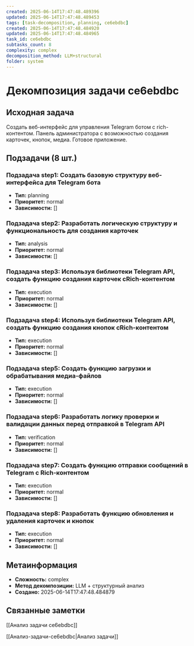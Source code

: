 ```yaml
---
created: 2025-06-14T17:47:48.489396
updated: 2025-06-14T17:47:48.489453
tags: [task-decomposition, planning, ce6ebdbc]
created: 2025-06-14T17:47:48.484920
updated: 2025-06-14T17:47:48.484965
task_id: ce6ebdbc
subtasks_count: 8
complexity: complex
decomposition_method: LLM+structural
folder: system
---
```


# Декомпозиция задачи ce6ebdbc

## Исходная задача
Создать веб-интерфейс для управления Telegram ботом с rich-контентом. Панель администратора с возможностью создания карточек, кнопок, медиа. Готовое приложение.

## Подзадачи (8 шт.)

### Подзадача step1: Создать базовую структуру веб-интерфейса для Telegram бота
- **Тип:** planning
- **Приоритет:** normal
- **Зависимости:** []

### Подзадача step2: Разработать логическую структуру и функциональность для создания карточек
- **Тип:** analysis
- **Приоритет:** normal
- **Зависимости:** []

### Подзадача step3: Используя библиотеки Telegram API, создать функцию создания карточек сRich-контентом
- **Тип:** execution
- **Приоритет:** normal
- **Зависимости:** []

### Подзадача step4: Используя библиотеки Telegram API, создать функцию создания кнопок сRich-контентом
- **Тип:** execution
- **Приоритет:** normal
- **Зависимости:** []

### Подзадача step5: Создать функцию загрузки и обрабатывания медиа-файлов
- **Тип:** execution
- **Приоритет:** normal
- **Зависимости:** []

### Подзадача step6: Разработать логику проверки и валидации данных перед отправкой в Telegram API
- **Тип:** verification
- **Приоритет:** normal
- **Зависимости:** []

### Подзадача step7: Создать функцию отправки сообщений в Telegram с Rich-контентом
- **Тип:** execution
- **Приоритет:** normal
- **Зависимости:** []

### Подзадача step8: Разработать функцию обновления и удаления карточек и кнопок
- **Тип:** execution
- **Приоритет:** normal
- **Зависимости:** []


## Метаинформация
- **Сложность:** complex
- **Метод декомпозиции:** LLM + структурный анализ
- **Создано:** 2025-06-14T17:47:48.484879

## Связанные заметки
[[Анализ задачи ce6ebdbc]]

[[Анализ-задачи-ce6ebdbc|Анализ задачи]]